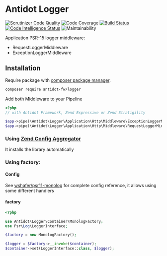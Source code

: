 Antidot Logger
==============

[![Scrutinizer Code Quality](https://scrutinizer-ci.com/g/antidot-framework/antidot-logger/badges/quality-score.png?b=master)](https://scrutinizer-ci.com/g/antidot-framework/antidot-logger/?branch=master)
[![Code Coverage](https://scrutinizer-ci.com/g/antidot-framework/antidot-logger/badges/coverage.png?b=master)](https://scrutinizer-ci.com/g/antidot-framework/antidot-logger/?branch=master)
[![Build Status](https://scrutinizer-ci.com/g/antidot-framework/antidot-logger/badges/build.png?b=master)](https://scrutinizer-ci.com/g/antidot-framework/antidot-logger/build-status/master)
[![Code Intelligence Status](https://scrutinizer-ci.com/g/antidot-framework/antidot-logger/badges/code-intelligence.svg?b=master)](https://scrutinizer-ci.com/code-intelligence)
![Maintainability](https://api.codeclimate.com/v1/badges/dd5349c19f7991e3fa95/maintainability)

Application PSR-15 logger middleware:

* RequestLoggerMiddleware
* ExceptionLoggerMiddleware

## Installation

Require package with [composer package manager](https://getcomposer.org/download/).

````bash
composer require antidot-fw/logger
````

Add both Middleware to your Pipeline

````php
<?php
// with Antidot Framework, Zend Expressive or Zend Stratigility

$app->pipe(\Antidot\Logger\Application\Http\Middleware\ExceptionLoggerMiddleware::class);
$app->pipe(\Antidot\Logger\Application\Http\Middleware\RequestLoggerMiddleware::class);
````

### Using [Zend Config Aggregator](https://framework.zend.com/blog/2017-04-20-config-aggregator.html)

It installs the library automatically

### Using factory:

#### Config

See [wshafer/psr11-monolog](https://github.com/wshafer/psr11-monolog) for complete config reference, it allows using some different handlers

#### factory

````php
<?php

use Antidot\Logger\Container\MonologFactory;
use Psr\Log\LoggerInterface;

$factory = new MonologFactory();

$logger = $factory->__invoke($container);
$container->set(LoggerInterface::class, $logger);
````
